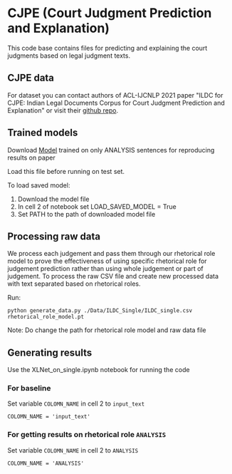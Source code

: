 # CJPE (Court Judgment Prediction and Explanation)

This code base contains files for predicting and explaining the court judgments based on legal judgment texts.

## CJPE data

For dataset you can contact authors of ACL-IJCNLP 2021 paper "ILDC for CJPE: Indian Legal Documents Corpus for Court
Judgment Prediction and Explanation" or visit their [github repo](https://github.com/Exploration-Lab/CJPE).

## Trained models

Download [Model](https://storage.googleapis.com/indianlegalbert/OPEN_SOURCED_FILES/judgement_prediction/models/XLnet_ILDC_ANALYSIS.pt)
trained on only ANALYSIS sentences for reproducing results on paper

Load this file before running on test set.

To load saved model:

1. Download the model file
2. In cell 2 of notebook set LOAD_SAVED_MODEL = True
3. Set PATH to the path of downloaded model file

## Processing raw data

We process each judgement and pass them through our rhetorical role model to prove the effectiveness of using specific
rhetorical role for judgement prediction rather than using whole judgement or part of judgement. To process the raw CSV
file and create new processed data with text separated based on rhetorical roles.

Run:

```
python generate_data.py ./Data/ILDC_Single/ILDC_single.csv rhetorical_role_model.pt
```

Note: Do change the path for rhetorical role model and raw data file

## Generating results

Use the XLNet_on_single.ipynb notebook for running the code

### For baseline

Set variable ```COLOMN_NAME``` in cell 2 to ```input_text```

```
COLOMN_NAME = 'input_text'
```

### For getting results on rhetorical role ```ANALYSIS```

Set variable ```COLOMN_NAME``` in cell 2 to ```ANALYSIS```

```
COLOMN_NAME = 'ANALYSIS'
```